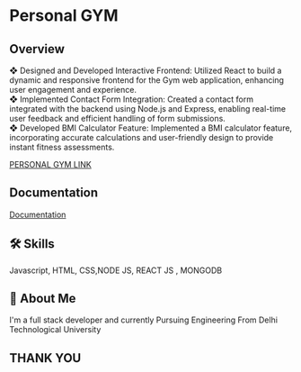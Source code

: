 
# Personal GYM

## Overview

❖ Designed and Developed Interactive Frontend: Utilized React to build a dynamic and responsive frontend
for the Gym web application, enhancing user engagement and experience.<br>
❖ Implemented Contact Form Integration: Created a contact form integrated with the backend using Node.js
and Express, enabling real-time user feedback and efficient handling of form submissions.<br>
❖ Developed BMI Calculator Feature: Implemented a BMI calculator feature, incorporating accurate
calculations and user-friendly design to provide instant fitness assessments.

[PERSONAL GYM LINK](https://gym-lyart-nine.vercel.app/)








## Documentation

[Documentation](https://github.com/deva766825gupta/Gym)





    

## 🛠 Skills
Javascript, HTML, CSS,NODE JS, REACT JS , MONGODB


## 🚀 About Me
I'm a full stack developer and currently Pursuing Engineering From Delhi Technological University






## THANK YOU 



